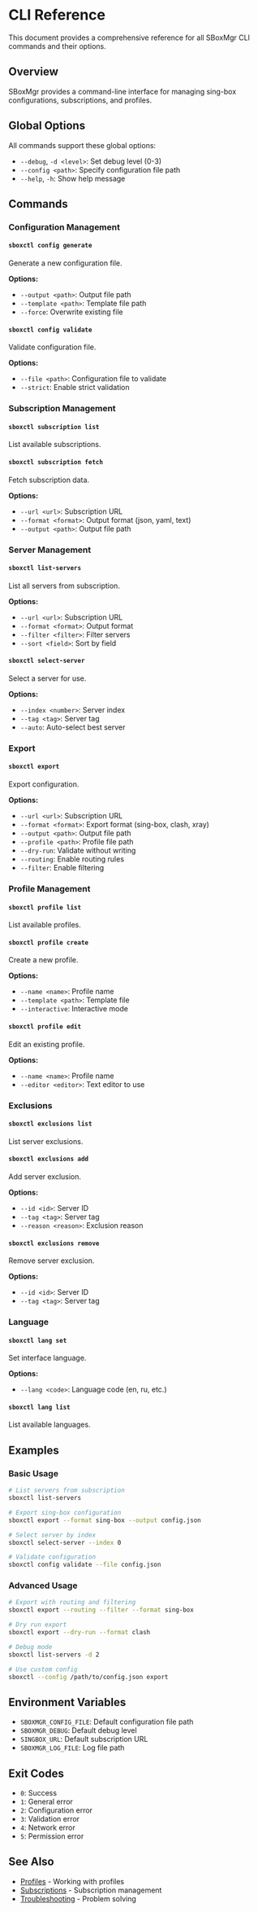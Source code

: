 # CLI Reference

This document provides a comprehensive reference for all SBoxMgr CLI commands and their options.

## Overview

SBoxMgr provides a command-line interface for managing sing-box configurations, subscriptions, and profiles.

## Global Options

All commands support these global options:

- `--debug`, `-d <level>`: Set debug level (0-3)
- `--config <path>`: Specify configuration file path
- `--help`, `-h`: Show help message

## Commands

### Configuration Management

#### `sboxctl config generate`
Generate a new configuration file.

**Options:**
- `--output <path>`: Output file path
- `--template <path>`: Template file path
- `--force`: Overwrite existing file

#### `sboxctl config validate`
Validate configuration file.

**Options:**
- `--file <path>`: Configuration file to validate
- `--strict`: Enable strict validation

### Subscription Management

#### `sboxctl subscription list`
List available subscriptions.

#### `sboxctl subscription fetch`
Fetch subscription data.

**Options:**
- `--url <url>`: Subscription URL
- `--format <format>`: Output format (json, yaml, text)
- `--output <path>`: Output file path

### Server Management

#### `sboxctl list-servers`
List all servers from subscription.

**Options:**
- `--url <url>`: Subscription URL
- `--format <format>`: Output format
- `--filter <filter>`: Filter servers
- `--sort <field>`: Sort by field

#### `sboxctl select-server`
Select a server for use.

**Options:**
- `--index <number>`: Server index
- `--tag <tag>`: Server tag
- `--auto`: Auto-select best server

### Export

#### `sboxctl export`
Export configuration.

**Options:**
- `--url <url>`: Subscription URL
- `--format <format>`: Export format (sing-box, clash, xray)
- `--output <path>`: Output file path
- `--profile <path>`: Profile file path
- `--dry-run`: Validate without writing
- `--routing`: Enable routing rules
- `--filter`: Enable filtering

### Profile Management

#### `sboxctl profile list`
List available profiles.

#### `sboxctl profile create`
Create a new profile.

**Options:**
- `--name <name>`: Profile name
- `--template <path>`: Template file
- `--interactive`: Interactive mode

#### `sboxctl profile edit`
Edit an existing profile.

**Options:**
- `--name <name>`: Profile name
- `--editor <editor>`: Text editor to use

### Exclusions

#### `sboxctl exclusions list`
List server exclusions.

#### `sboxctl exclusions add`
Add server exclusion.

**Options:**
- `--id <id>`: Server ID
- `--tag <tag>`: Server tag
- `--reason <reason>`: Exclusion reason

#### `sboxctl exclusions remove`
Remove server exclusion.

**Options:**
- `--id <id>`: Server ID
- `--tag <tag>`: Server tag

### Language

#### `sboxctl lang set`
Set interface language.

**Options:**
- `--lang <code>`: Language code (en, ru, etc.)

#### `sboxctl lang list`
List available languages.

## Examples

### Basic Usage

```bash
# List servers from subscription
sboxctl list-servers

# Export sing-box configuration
sboxctl export --format sing-box --output config.json

# Select server by index
sboxctl select-server --index 0

# Validate configuration
sboxctl config validate --file config.json
```

### Advanced Usage

```bash
# Export with routing and filtering
sboxctl export --routing --filter --format sing-box

# Dry run export
sboxctl export --dry-run --format clash

# Debug mode
sboxctl list-servers -d 2

# Use custom config
sboxctl --config /path/to/config.json export
```

## Environment Variables

- `SBOXMGR_CONFIG_FILE`: Default configuration file path
- `SBOXMGR_DEBUG`: Default debug level
- `SINGBOX_URL`: Default subscription URL
- `SBOXMGR_LOG_FILE`: Log file path

## Exit Codes

- `0`: Success
- `1`: General error
- `2`: Configuration error
- `3`: Validation error
- `4`: Network error
- `5`: Permission error

## See Also

- [Profiles](profiles.md) - Working with profiles
- [Subscriptions](subscriptions.md) - Subscription management
- [Troubleshooting](troubleshooting.md) - Problem solving 